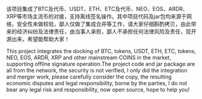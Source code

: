 该项目集成了BTC及代币、USDT、ETH、ETC及代币、NEO、EOS、ARDR、XRP等市场主流币的对接，支持离线签名操作。其中项目代码及jar包均来源于网络，安全性未做校验，鄙人仅做了集成合并等工作，请大家仔细斟酌拷贝，由此带来的经济纠纷及法律责任，由当事人承担，鄙人不承担任何法律风险及责任，现开源出来，希望能帮助大家！

This project integrates the docking of BTC, tokens, USDT, ETH, ETC, tokens, NEO, EOS, ARDR, XRP and other mainstream COINS in the market, supporting offline signature operation.The project code and jar package are all from the network, the security is not verified, I only did the integration and merger work, please carefully consider the copy, the resulting economic disputes and legal responsibility, borne by the parties, I do not bear any legal risk and responsibility, now open source, hope to help you!
